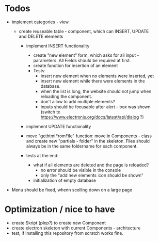 # Todos
- implement categories - view
    - create reuseable table - component, which can INSERT, UPDATE and DELETE elements
        - implement INSERT functionality
            - create "new element" form, which asks for all input - parameters. All Fields should be required at first.
            - create function for insertion of an element
            - Tests:
                - insert new element when no elements were inserted, yet
                - insert new element while there were elements in the database.
                - when the list is long, the website should not jump when reloading the component.
                - don't allow to add multiple elements?
                - inputs should be focusable after alert - box was shown (switch to https://www.electronjs.org/docs/latest/api/dialog ?)
        - implement UPDATE functionality
        - move "gethtmlFromFile" function: move in Components - class and create new "partials - folder" in the skeleton. Files should always be in the same foldername for each component.

        - tests at the end:
            - what if all elements are deleted and the page is reloaded?
                - no error should be visible in the console
                - only the "add new elements icon should be shown"
            - initialization of empty database

- Menu should be fixed, whenn scolling down on a large page

# Optimization / nice to have
- create Skript (plop?) to create new Component
- create electron skeleton with current Components - architecture
- test, if installing this repository from scratch works fine.